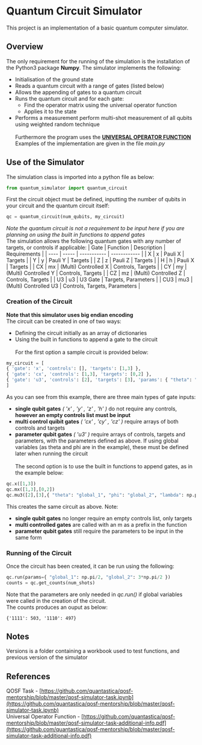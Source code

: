 # Quantum Circuit Simulator
This project is an implementation of a basic quantum computer simulator. 

## Overview
The only requirement for the running of the simulation is the installation of the Python3 package __Numpy__.
The simulator implements the following:
- Initialisation of the ground state
- Reads a quantum circuit with a range of gates (listed below)
- Allows the appending of gates to a quantum circuit
- Runs the quantum circuit and for each gate: 
    * Find the operator matrix using the universal operator function
    * Applies it to the state
- Performs a measurement perform multi-shot measurement of all qubits using weighted random technique <br/><br/>
Furthermore the program uses the [__UNIVERSAL OPERATOR FUNCTION__](https://github.com/quantastica/qosf-mentorship/blob/master/qosf-simulator-task-additional-info.pdf)
Examples of the implementation are given in the file _main.py_ <br/>

## Use of the Simulator
The simulation class is imported into a python file as below:
```python
from quantum_simulator import quantum_circuit
```
First the circuit object must be defined, inputting the number of qubits in your circuit and the quantum circuit itself:
```python
qc = quantum_circuit(num_qubits, my_circuit)
```
_Note the quantum circuit is not a requirement to be input here if you are planning on using the built in functions to append gates_ <br/>
The simulation allows the following quantum gates with any number of targets, or controls if applicable:
| Gate | Function | Description | Requirements |
| ---- | ----- | ----------- | ------------ |
| X    | x   | Pauli X     | Targets      |
| Y    | y   | Pauli Y     | Targets      |
| Z    | z   | Pauli Z     | Targets      |
| H    | h   | Pauli X     | Targets      |
| CX   | mx  | (Multi) Controlled X | Controls, Targets |
| CY   | my  | (Multi) Controlled Y | Controls, Targets |
| CZ   | mz  | (Multi) Controlled Z | Controls, Targets |
| U3    | u3   | U3 Gate     | Targets, Parameters      |
| CU3   | mu3  | (Multi) Controlled U3 | Controls, Targets, Parameters |

### Creation of the Circuit
__Note that this simulator uses big endian encoding__ <br/>
The circuit can be created in one of two ways:
- Defining the circuit initially as an array of dictionaries
- Using the built in functions to append a gate to the circuit <br/><br/>
For the first option a sample circuit is provided below:
```python
my_circuit = [
{ 'gate': 'x', 'controls': [], 'targets': [1,3] },
{ 'gate': 'cx', 'controls': [1,3], 'targets': [0,2] },
{ 'gate': 'u3', 'controls': [2], 'targets': [3], 'params': { "theta": "global_1", "phi": "global_2", "lambda": np.pi/2 } }
]
```
As you can see from this example, there are three main types of gate inputs:
- __single qubit gates__ _( 'x' , 'y' , 'z' , 'h' )_ do not require any controls, __however an empty controls list must be input__
- __multi control quibit gates__ _( 'cx' , 'cy' , 'cz' )_ require arrays of both controls and targets
- __parameter qubit gates__ _( 'u3' )_ require arrays of controls, targets and parameters, with the parameters defined as above. If using global variables (as theta and phi are in the example), these must be defined later when running the circuit <br/><br/>
The second option is to use the built in functions to append gates, as in the example below:
```python
qc.x([1,3])
qc.mx([1,3],[0,2])
qc.mu3([2],[3],{ "theta": "global_1", "phi": "global_2", "lambda": np.pi/2 })
```
This creates the same circuit as above. Note:
- __single qubit gates__ no longer require an empty controls list, only targets
- __multi controlled gates__ are called with an m as a prefix in the function
- __parameter qubit gates__ still require the parameters to be input in the same form

### Running of the Circuit
Once the circuit has been created, it can be run using the following:
```python
qc.run(params={ "global_1": np.pi/2, "global_2": 3*np.pi/2 })
counts = qc.get_counts(num_shots)
```
Note that the parameters are only needed in _qc.run()_ if global variables were called in the creation of the circuit. <br/>
The counts produces an ouput as below:
```
{'1111': 503, '1110': 497}
```

## Notes
Versions is a folder containing a workbook used to test functions, and previous version of the simulator

## References
QOSF Task - [https://github.com/quantastica/qosf-mentorship/blob/master/qosf-simulator-task.ipynb](https://github.com/quantastica/qosf-mentorship/blob/master/qosf-simulator-task.ipynb) <br/>
Universal Operator Function - [https://github.com/quantastica/qosf-mentorship/blob/master/qosf-simulator-task-additional-info.pdf](https://github.com/quantastica/qosf-mentorship/blob/master/qosf-simulator-task-additional-info.pdf)
